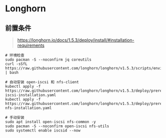 # Longhorn

## 前置条件

> https://longhorn.io/docs/1.5.3/deploy/install/#installation-requirements

```shell
# 环境检查
sudo pacman -S --noconfirm jq coreutils
curl -sSfL https://raw.githubusercontent.com/longhorn/longhorn/v1.5.3/scripts/environment_check.sh | bash

# 自动安装 open-iscsi 和 nfs-client
kubectl apply -f https://raw.githubusercontent.com/longhorn/longhorn/v1.5.3/deploy/prerequisite/longhorn-iscsi-installation.yaml
kubectl apply -f https://raw.githubusercontent.com/longhorn/longhorn/v1.5.3/deploy/prerequisite/longhorn-nfs-installation.yaml

# 手动安装
sudo apt install open-iscsi nfs-common -y
sudo pacman -S --noconfirm open-iscsi nfs-utils
sudo systemctl enable iscsid --now
```

